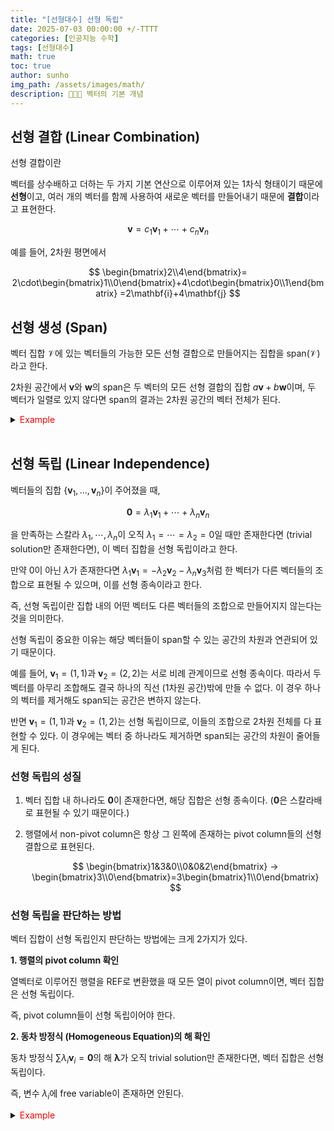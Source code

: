 ```yaml
---
title: "[선형대수] 선형 독립"
date: 2025-07-03 00:00:00 +/-TTTT
categories: [인공지능 수학]
tags: [선형대수]
math: true
toc: true
author: sunho
img_path: /assets/images/math/
description: 👨‍👧‍👧 벡터의 기본 개념
---
```


## 선형 결합 (Linear Combination)

선형 결합이란 

벡터를 상수배하고 더하는 두 가지 기본 연산으로 이루어져 있는 1차식 형태이기 때문에 **선형**이고, 여러 개의 벡터를 함께 사용하여 새로운 벡터를 만들어내기 때문에 **결합**이라고 표현한다.

$$
\mathbf{v}=c_1\mathbf{v}_1+\cdots+c_n\mathbf{v}_n
$$

예를 들어, 2차원 평면에서 

$$
\begin{bmatrix}2\\4\end{bmatrix}=
2\cdot\begin{bmatrix}1\\0\end{bmatrix}+4\cdot\begin{bmatrix}0\\1\end{bmatrix}
=2\mathbf{i}+4\mathbf{j}
$$

## 선형 생성 (Span)

벡터 집합 $\mathcal{V}$에 있는 벡터들의 가능한 모든 선형 결합으로 만들어지는 집합을 $\text{span}(\mathcal{V})$라고 한다.

2차원 공간에서 $\mathbf{v}$와 $\mathbf{w}$의 span은 두 벡터의 모든 선형 결합의 집합 $a\mathbf{v}+b\mathbf{w}$이며, 두 벡터가 일렬로 있지 않다면 span의 결과는 2차원 공간의 벡터 전체가 된다.

<details>
<summary><font color='red'>Example</font></summary>
<div markdown="1">
<br>

$$
\text{span}(\begin{bmatrix}1\\0\end{bmatrix},\begin{bmatrix}0\\1\end{bmatrix})=\mathbb{R}^2
$$

$$
\text{span}(\begin{bmatrix}2\\1\end{bmatrix},\begin{bmatrix}1\\3\end{bmatrix})=\begin{bmatrix}2a+b\\a+3b\end{bmatrix}=\mathbb{R}^2
$$

</div>
</details>
<br>

## 선형 독립 (Linear Independence)

벡터들의 집합 $\lbrace\mathbf{v}_1,\dots,\mathbf{v}_n\rbrace$이 주어졌을 때,

$$
\mathbf{0}=\lambda_1\mathbf{v}_1+\cdots+\lambda_n\mathbf{v}_n
$$

을 만족하는 스칼라 $\lambda_1,\cdots,\lambda_n$이 오직 $\lambda_1=\cdots=\lambda_2=0$일 때만 존재한다면 (trivial solution만 존재한다면), 이 벡터 집합을 선형 독립이라고 한다.

만약 0이 아닌 $\lambda$가 존재한다면 $\lambda_1\mathbf{v}_1=-\lambda_2\mathbf{v}_2-\lambda_n\mathbf{v}_3$처럼 한 벡터가 다른 벡터들의 조합으로 표현될 수 있으며, 이를 선형 종속이라고 한다.

즉, 선형 독립이란 집합 내의 어떤 벡터도 다른 벡터들의 조합으로 만들어지지 않는다는 것을 의미한다.

선형 독립이 중요한 이유는 해당 벡터들이 span할 수 있는 공간의 차원과 연관되어 있기 때문이다.

예를 들어, $\mathbf{v}_1=(1,1)$과 $\mathbf{v}_2=(2,2)$는 서로 비례 관계이므로 선형 종속이다. 따라서 두 벡터를 아무리 조합해도 결국 하나의 직선 (1차원 공간)밖에 만들 수 없다. 이 경우 하나의 벡터를 제거해도 span되는 공간은 변하지 않는다.

반면 $\mathbf{v}_1=(1,1)$과 $\mathbf{v}_2=(1,2)$는 선형 독립이므로, 이들의 조합으로 2차원 전체를 다 표현할 수 있다. 이 경우에는 벡터 중 하나라도 제거하면 span되는 공간의 차원이 줄어들게 된다.

### 선형 독립의 성질

1. 벡터 집합 내 하나라도 $\mathbf{0}$이 존재한다면, 해당 집합은 선형 종속이다. ($\mathbf{0}$은 스칼라배로 표현될 수 있기 때문이다.)
2. 행렬에서 non-pivot column은 항상 그 왼쪽에 존재하는 pivot column들의 선형 결합으로 표현된다.
   
   $$
   \begin{bmatrix}1&3&0\\0&0&2\end{bmatrix} → \begin{bmatrix}3\\0\end{bmatrix}=3\begin{bmatrix}1\\0\end{bmatrix}
   $$

### 선형 독립을 판단하는 방법

벡터 집합이 선형 독립인지 판단하는 방법에는 크게 2가지가 있다.

**1. 행렬의 pivot column 확인**

   열벡터로 이루어진 행렬을 REF로 변환했을 때 모든 열이 pivot column이면, 벡터 집합은 선형 독립이다.
    
   즉, pivot column들이 선형 독립이어야 한다.
    
**2. 동차 방정식 (Homogeneous Equation)의 해 확인**

   동차 방정식 $\sum\lambda_i\mathbf{v}_i=\mathbf{0}$의 해 $\boldsymbol\lambda$가 오직 trivial solution만 존재한다면, 벡터 집합은 선형 독립이다.
    
   즉, 변수 $\lambda_i$에 free variable이 존재하면 안된다.

<details>
<summary><font color='red'>Example</font></summary>
<div markdown="1">

아래의 벡터들이 선형 독립인지 판단

$$
\begin{bmatrix}1\\2\\-3\\4\end{bmatrix}
~,~
\begin{bmatrix}1\\1\\0\\2\end{bmatrix}
~,~
\begin{bmatrix}-1\\-2\\1\\1\end{bmatrix}
$$

---

**1. 벡터들을 행렬로 표현**

   $$
   \begin{bmatrix}1&1&-1\\2&1&-2\\-3&0&1\\4&2&1\end{bmatrix}
   $$

**2. 가우스 소거법을 이용해 REF로 변환**

   $$
   \begin{bmatrix}1&1&-1\\0&1&0\\0&0&1\\0&0&0\end{bmatrix}
   $$

**3-1. 행렬의 pivot column 확인**

모든 열이 pivot column이므로, 세 벡터는 선형 독립이다.

**3-2. 동차 방정식의 해 확인**

동차방정식의 해가 trivial solution이므로, 세 벡터는 선형 독립이다.
   
$$
\lambda_1\begin{bmatrix}1\\0\\0\\0\end{bmatrix}+\lambda_2\begin{bmatrix}1\\1\\0\\0\end{bmatrix}
+\lambda_3\begin{bmatrix}-1\\0\\1\\0\end{bmatrix}=\begin{bmatrix}0\\0\\0\\0\end{bmatrix}
$$

위 방정식을 만족시키는 해는 trivial solution밖에 없다.

$$
\boldsymbol{\lambda}=\begin{bmatrix}0\\0\\0\end{bmatrix}
$$

</div>
</details>
